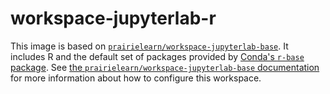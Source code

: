 # workspace-jupyterlab-r

This image is based on [`prairielearn/workspace-jupyterlab-base`](../jupyterlab-base). It includes R and the default set of packages provided by [Conda's `r-base` package](https://anaconda.org/conda-forge/r-base). See [the `prairielearn/workspace-jupyterlab-base` documentation](../jupyterlab-base/README.md) for more information about how to configure this workspace.
